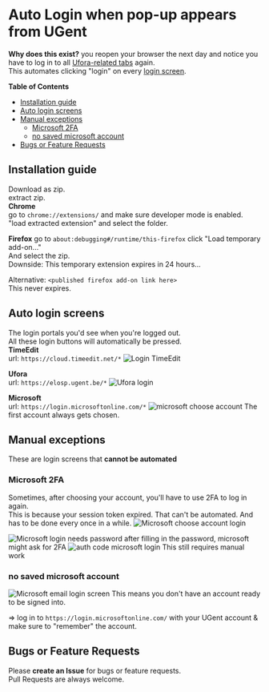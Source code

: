 # Auto Login when pop-up appears from UGent
**Why does this exist?**
you reopen your browser the next day and notice you have to log in to all [Ufora-related tabs](#auto-login-screens) again.  
This automates clicking "login" on every [login screen](#auto-login-screens).

**Table of Contents**
* [Installation guide](#installation-guide)
* [Auto login screens](#auto-login-screens)
* [Manual exceptions](#manual-exceptions)
    + [Microsoft 2FA](#microsoft-2fa)
    + [no saved microsoft account](#no-saved-microsoft-account)
* [Bugs or Feature Requests](#bugs-or-feature-requests)

## Installation guide
Download as zip.  
extract zip.  
**Chrome**  
go to `chrome://extensions/` and make sure developer mode is enabled.  
"load extracted extension" and select the folder.

**Firefox**
go to `about:debugging#/runtime/this-firefox` click "Load temporary add-on..."  
And select the zip.  
Downside: This temporary extension expires in 24 hours...  

Alternative: `<published firefox add-on link here>`  
This never expires.

## Auto login screens
The login portals you'd see when you're logged out.  
All these login buttons will automatically be pressed.  
**TimeEdit**  
url: `https://cloud.timeedit.net/*`
![Login TimeEdit](images/timeEdit_login.png)


**Ufora**  
url: `https://elosp.ugent.be/*`
![Ufora login](images/ufora_login.png)

**Microsoft**  
url: `https://login.microsoftonline.com/*`
![microsoft choose account](images/microsoft_online_auto_login.png)
The first account always gets chosen.


## Manual exceptions
These are login screens that **cannot be automated**

### Microsoft 2FA
Sometimes, after choosing your account, you'll have to use 2FA to log in again.  
This is because your session token expired. That can't be automated. And has to be done every once in a while.
![Microsoft choose account login](images/microsoft_online_login.png)


![Microsoft login needs password](images/microsoft_online_password_required.png)
after filling in the password, microsoft might ask for 2FA
![auth code microsoft login](images/microsoft_online_auth_code.png)
This still requires manual work

### no saved microsoft account
![Microsoft email login screen](images/microsoft_online_no_automatic_login.png)
This means you don't have an account ready to be signed into.  

=> log in to `https://login.microsoftonline.com/` with your UGent account & make sure to "remember" the account.

## Bugs or Feature Requests
Please **create an Issue** for bugs or feature requests.  
Pull Requests are always welcome.